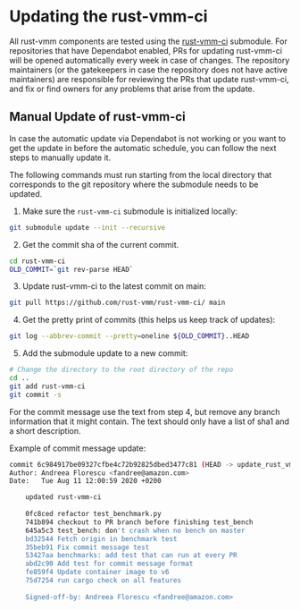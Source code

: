 # Updating the rust-vmm-ci

All rust-vmm components are tested using the
[rust-vmm-ci](https://github.com/rust-vmm/rust-vmm-ci/) submodule.
For repositories that have Dependabot enabled, PRs for updating rust-vmm-ci
will be opened automatically every week in case of changes. The repository
maintainers (or the gatekeepers in case the repository does not have
active maintainers) are responsible for reviewing the PRs that update
rust-vmm-ci, and fix or find owners for any problems that arise from the update.

## Manual Update of rust-vmm-ci

In case the automatic update via Dependabot is not working or you want to get
the update in before the automatic schedule, you can follow the next steps to
manually update it.

The following commands must run starting from the local directory that
corresponds to the git repository where the submodule needs to be updated.

1. Make sure the `rust-vmm-ci` submodule is initialized locally:

```bash
git submodule update --init --recursive
```

2. Get the commit sha of the current commit.

```bash
cd rust-vmm-ci
OLD_COMMIT=`git rev-parse HEAD`
```

3. Update rust-vmm-ci to the latest commit on main:

```bash
git pull https://github.com/rust-vmm/rust-vmm-ci/ main
```

4. Get the pretty print of commits (this helps us keep track of updates):

```bash
git log --abbrev-commit --pretty=oneline ${OLD_COMMIT}..HEAD
```

5. Add the submodule update to a new commit:

```bash
# Change the directory to the root directory of the repo
cd ..
git add rust-vmm-ci
git commit -s
```

For the commit message use the text from step 4, but remove any branch
information that it might contain. The text should only have a list of sha1
and a short description.

Example of commit message update:

```bash
commit 6c984917be09327cfbe4c72b92825dbed3477c81 (HEAD -> update_rust_vmm_ci)
Author: Andreea Florescu <fandree@amazon.com>
Date:   Tue Aug 11 12:00:59 2020 +0200

    updated rust-vmm-ci
    
    0fc8ced refactor test_benchmark.py
    741b894 checkout to PR branch before finishing test_bench
    645a5c3 test_bench: don't crash when no bench on master
    bd32544 Fetch origin in benchmark test
    35beb91 Fix commit message test
    53427aa benchmarks: add test that can run at every PR
    abd2c90 Add test for commit message format
    fe859f4 Update container image to v6
    75d7254 run cargo check on all features
    
    Signed-off-by: Andreea Florescu <fandree@amazon.com>

```
